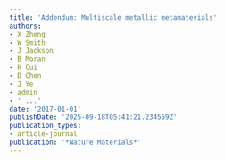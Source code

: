 ```yaml
---
title: 'Addendum: Multiscale metallic metamaterials'
authors:
- X Zheng
- W Smith
- J Jackson
- B Moran
- H Cui
- D Chen
- J Ye
- admin
- ' ...'
date: '2017-01-01'
publishDate: '2025-09-18T05:41:21.234559Z'
publication_types:
- article-journal
publication: '*Nature Materials*'
---
```

